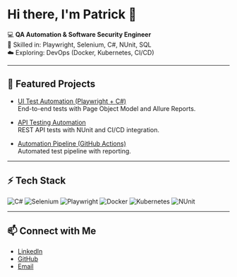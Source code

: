 # Hi there, I'm Patrick 👋

💻 **QA Automation & Software Security Engineer**  
🔧 Skilled in: Playwright, Selenium, C#, NUnit, SQL  
☁️ Exploring: DevOps (Docker, Kubernetes, CI/CD)

---

## 🚀 Featured Projects
- [UI Test Automation (Playwright + C#)](https://github.com/yourusername/playwright-ui-automation)  
  End-to-end tests with Page Object Model and Allure Reports.

- [API Testing Automation](https://github.com/yourusername/api-tests-nunit)  
  REST API tests with NUnit and CI/CD integration.

- [Automation Pipeline (GitHub Actions)](https://github.com/yourusername/automation-pipeline)  
  Automated test pipeline with reporting.

---

## ⚡ Tech Stack
![C#](https://img.shields.io/badge/C%23-239120?style=flat&logo=c-sharp&logoColor=white)
![Selenium](https://img.shields.io/badge/Selenium-43B02A?style=flat&logo=selenium&logoColor=white)
![Playwright](https://img.shields.io/badge/Playwright-2EAD33?style=flat&logo=microsoft-playwright&logoColor=white)
![Docker](https://img.shields.io/badge/Docker-2496ED?style=flat&logo=docker&logoColor=white)
![Kubernetes](https://img.shields.io/badge/Kubernetes-326CE5?style=flat&logo=kubernetes&logoColor=white)
![NUnit](https://img.shields.io/badge/NUnit-4FA0D0?style=flat&logo=.net&logoColor=white)

---

## 📫 Connect with Me
- [LinkedIn](https://linkedin.com/in/yourprofile)
- [GitHub](https://github.com/yourusername)
- [Email](mailto:youremail@example.com)
